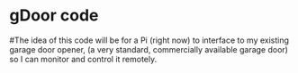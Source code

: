 # gDoor code
#The idea of this code will be for a Pi (right now) to interface to my existing garage door opener, (a very standard, commercially available garage door) so I can monitor and control it remotely.
